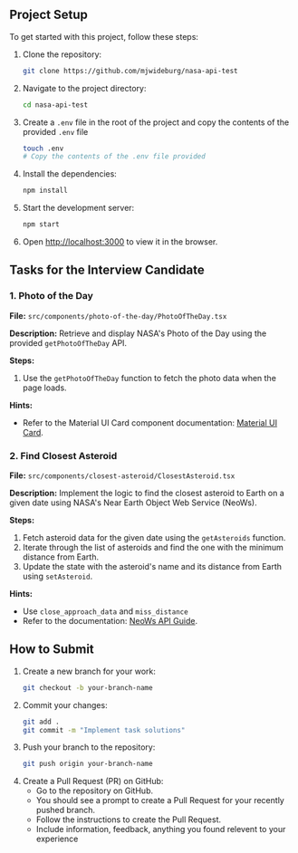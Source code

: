 
## Project Setup

To get started with this project, follow these steps:

1. Clone the repository:
    ```sh
    git clone https://github.com/mjwideburg/nasa-api-test
    ```
2. Navigate to the project directory:
    ```sh
    cd nasa-api-test
    ```
3. Create a `.env` file in the root of the project and copy the contents of the provided `.env` file
    ```sh
    touch .env
    # Copy the contents of the .env file provided
    ```
4. Install the dependencies:
    ```sh
    npm install
    ```
5. Start the development server:
    ```sh
    npm start
    ```
6. Open [http://localhost:3000](http://localhost:3000) to view it in the browser.


## Tasks for the Interview Candidate

### 1. Photo of the Day

**File:** `src/components/photo-of-the-day/PhotoOfTheDay.tsx`

**Description:**
Retrieve and display NASA's Photo of the Day using the provided `getPhotoOfTheDay` API.

**Steps:**
1. Use the `getPhotoOfTheDay` function to fetch the photo data when the page loads.

**Hints:**
- Refer to the Material UI Card component documentation: [Material UI Card](https://mui.com/material-ui/react-card/#media).

### 2. Find Closest Asteroid

**File:** `src/components/closest-asteroid/ClosestAsteroid.tsx`

**Description:**
Implement the logic to find the closest asteroid to Earth on a given date using NASA's Near Earth Object Web Service (NeoWs).

**Steps:**
1. Fetch asteroid data for the given date using the `getAsteroids` function.
2. Iterate through the list of asteroids and find the one with the minimum distance from Earth.
3. Update the state with the asteroid's name and its distance from Earth using `setAsteroid`.

**Hints:**
- Use `close_approach_data` and `miss_distance`
- Refer to the documentation: [NeoWs API Guide](https://proulxp.github.io/CS290-How-To-Guide/neo.html).

## How to Submit

1. Create a new branch for your work:
    ```sh
    git checkout -b your-branch-name
    ```
2. Commit your changes:
    ```sh
    git add .
    git commit -m "Implement task solutions"
    ```
3. Push your branch to the repository:
    ```sh
    git push origin your-branch-name
    ```
4. Create a Pull Request (PR) on GitHub:
    - Go to the repository on GitHub.
    - You should see a prompt to create a Pull Request for your recently pushed branch.
    - Follow the instructions to create the Pull Request.
    - Include information, feedback, anything you found relevent to your experience